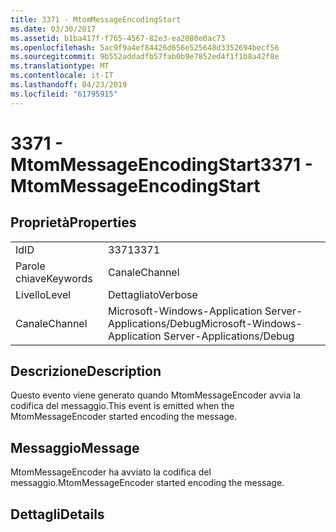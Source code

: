 ```yaml
---
title: 3371 - MtomMessageEncodingStart
ms.date: 03/30/2017
ms.assetid: b1ba417f-f765-4567-82e3-ea2080e0ac73
ms.openlocfilehash: 5ac9f9a4ef84426d656e525648d3352694becf56
ms.sourcegitcommit: 9b552addadfb57fab0b9e7852ed4f1f1b8a42f8e
ms.translationtype: MT
ms.contentlocale: it-IT
ms.lasthandoff: 04/23/2019
ms.locfileid: "61795915"
---
```

# <a name="3371---mtommessageencodingstart"></a><span data-ttu-id="412f6-102">3371 - MtomMessageEncodingStart</span><span class="sxs-lookup"><span data-stu-id="412f6-102">3371 - MtomMessageEncodingStart</span></span>
## <a name="properties"></a><span data-ttu-id="412f6-103">Proprietà</span><span class="sxs-lookup"><span data-stu-id="412f6-103">Properties</span></span>  
  
|||  
|-|-|  
|<span data-ttu-id="412f6-104">Id</span><span class="sxs-lookup"><span data-stu-id="412f6-104">ID</span></span>|<span data-ttu-id="412f6-105">3371</span><span class="sxs-lookup"><span data-stu-id="412f6-105">3371</span></span>|  
|<span data-ttu-id="412f6-106">Parole chiave</span><span class="sxs-lookup"><span data-stu-id="412f6-106">Keywords</span></span>|<span data-ttu-id="412f6-107">Canale</span><span class="sxs-lookup"><span data-stu-id="412f6-107">Channel</span></span>|  
|<span data-ttu-id="412f6-108">Livello</span><span class="sxs-lookup"><span data-stu-id="412f6-108">Level</span></span>|<span data-ttu-id="412f6-109">Dettagliato</span><span class="sxs-lookup"><span data-stu-id="412f6-109">Verbose</span></span>|  
|<span data-ttu-id="412f6-110">Canale</span><span class="sxs-lookup"><span data-stu-id="412f6-110">Channel</span></span>|<span data-ttu-id="412f6-111">Microsoft-Windows-Application Server-Applications/Debug</span><span class="sxs-lookup"><span data-stu-id="412f6-111">Microsoft-Windows-Application Server-Applications/Debug</span></span>|  
  
## <a name="description"></a><span data-ttu-id="412f6-112">Descrizione</span><span class="sxs-lookup"><span data-stu-id="412f6-112">Description</span></span>  
 <span data-ttu-id="412f6-113">Questo evento viene generato quando MtomMessageEncoder avvia la codifica del messaggio.</span><span class="sxs-lookup"><span data-stu-id="412f6-113">This event is emitted when the MtomMessageEncoder started encoding the message.</span></span>  
  
## <a name="message"></a><span data-ttu-id="412f6-114">Messaggio</span><span class="sxs-lookup"><span data-stu-id="412f6-114">Message</span></span>  
 <span data-ttu-id="412f6-115">MtomMessageEncoder ha avviato la codifica del messaggio.</span><span class="sxs-lookup"><span data-stu-id="412f6-115">MtomMessageEncoder started encoding the message.</span></span>  
  
## <a name="details"></a><span data-ttu-id="412f6-116">Dettagli</span><span class="sxs-lookup"><span data-stu-id="412f6-116">Details</span></span>
